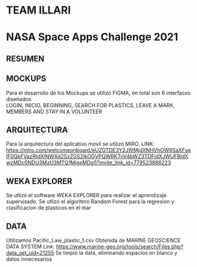 # TEAM ILLARI
# NASA Space Apps Challenge 2021
## RESUMEN

## MOCKUPS  
Para el desarrollo de los Mockups se utilizó FIGMA, en total son 6 interfaces diseñados.  
LOGIN, INICIO, BEGINNING, SEARCH FOR PLASTICS, LEAVE A MARK, MEMBERS AND STAY IN A VOLUNTEER
## ARQUITECTURA
Para la arquitectura del aplicativo movil se utilizó MIRO.
LINK: https://miro.com/welcomeonboard/eUZGTDE3Y2JWMjdXNHVhOW9SaXFselF0QkFVazRtdXlNWXd2SzZGS2lkOGVPQWRKTnV4bWZ3TDFjdXJWUFBldXwzMDc0NDU3MzU3MTQ1MjgxMDg5?invite_link_id=779523886223
## WEKA EXPLORER 
Se utlizó el software WEKA EXPLORER para realizar el aprendizaje supervisado.
Se utlizó el algoritmo Random Forest para la regresion y clasificacion de plasticos en el mar
## DATA  
Utilizamos Pacific_Law_plastic_1.csv  Obtenida de MARINE GEOSCIENCE DATA SYSTEM
Link: https://www.marine-geo.org/tools/search/Files.php?data_set_uid=21255
Se limpió la data, eliminando espacios en blanco y datos innecesarios 

